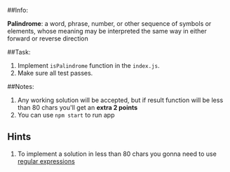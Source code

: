 ##Info:

**Palindrome**: a word, phrase, number, or other sequence of symbols or elements, whose meaning may be interpreted the same way in either forward or reverse direction

##Task:

1. Implement `isPalindrome` function in the `index.js`.
2. Make sure all test passes.


##Notes:

1. Any working solution will be accepted, but if result function will be less than 80 chars you'll get an **extra 2 points**
2. You can use `npm start` to run app

## Hints
1. To implement a solution in less than 80 chars you gonna need to use [regular expressions](http://www.w3schools.com/jsref/jsref_obj_regexp.asp)
